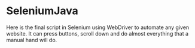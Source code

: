 # SeleniumJava
Here is the final script in Selenium using WebDriver to automate any given website. 
It can press buttons, scroll down and do almost everything that a manual hand will do.
